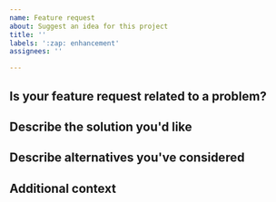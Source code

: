 ```yaml
---
name: Feature request
about: Suggest an idea for this project
title: ''
labels: ':zap: enhancement'
assignees: ''

---
```


## Is your feature request related to a problem?

<!-- A clear and concise description of what the problem is. Ex. I'm always frustrated when [...] -->

## Describe the solution you'd like

<!-- A clear and concise description of what you want to happen. -->

## Describe alternatives you've considered

<!-- A clear and concise description of any alternative solutions or features you've considered. -->

## Additional context

<!-- Add any other context or screenshots about the feature request here. -->
